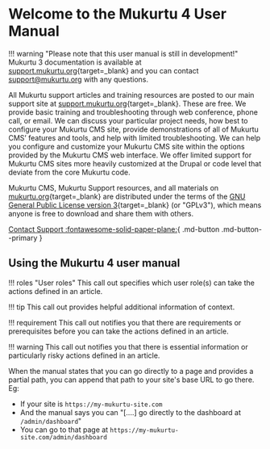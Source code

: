 # Welcome to the Mukurtu 4 User Manual

!!! warning "Please note that this user manual is still in development!"
    Mukurtu 3 documentation is available at [support.mukurtu.org](https://support.mukurtu.org){target=_blank} and you can contact [support@mukurtu.org](mailto:support@mukurtu.org) with any questions.
    
All Mukurtu support articles and training resources are posted to our main support site at [support.mukurtu.org](https://support.mukurtu.org){target=_blank}. These are free.
We provide basic training and troubleshooting through web conference, phone call, or email. We can discuss your particular project needs, how best to configure your Mukurtu CMS site, provide demonstrations of all of Mukurtu CMS’ features and tools, and help with limited troubleshooting. We can help you configure and customize your Mukurtu CMS site within the options provided by the Mukurtu CMS web interface. We offer limited support for Mukurtu CMS sites more heavily customized at the Drupal or code level that deviate from the core Mukurtu code.

Mukurtu CMS, Mukurtu Support resources, and all materials on [mukurtu.org](https://mukurtu.org){target=_blank} are distributed under the terms of the [GNU General Public License version 3](https://www.gnu.org/licenses/quick-guide-gplv3.html){target=_blank} (or "GPLv3"), which means anyone is free to download and share them with others.

[Contact Support :fontawesome-solid-paper-plane:](mailto:support@mukurtu.org){ .md-button .md-button--primary }

## Using the Mukurtu 4 user manual

!!! roles "User roles"
    This call out specifies which user role(s) can take the actions defined in an article.

!!! tip
    This call out provides helpful additional information of context.

!!! requirement
    This call out notifies you that there are requirements or prerequisites before you can take the actions defined in an article.

!!! warning
    This call out notifies you that there is essential information or particularly risky actions defined in an article.

When the manual states that you can go directly to a page and provides a partial path, you can append that path to your site's base URL to go there. Eg:

- If your site is `https://my-mukurtu-site.com`
- And the manual says you can "[....] go directly to the dashboard at `/admin/dashboard`"
- You can go to that page at `https://my-mukurtu-site.com/admin/dashboard`
